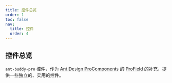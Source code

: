 ```yaml
---
title: 控件总览
order: 1
toc: false
nav:
  title: 控件
  order: 4
---
```


## 控件总览

`ant-buddy-pro` 控件，作为 [Ant Design ProComponents](https://procomponents.ant.design) 的 [ProField](https://github.com/ant-design/pro-components/tree/master/packages/field) 的补充，提供一些独立的、实用的控件。
